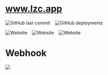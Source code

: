 # www.lzc.app
 
![GitHub last commit](https://img.shields.io/github/last-commit/lzcapp/www.lzc.app?style=for-the-badge) &ensp; ![GitHub deployments](https://img.shields.io/github/deployments/lzcapp/www.lzc.app/github-pages?style=for-the-badge)

![Website](https://img.shields.io/website?url=https%3A%2F%2Fwww.lzc.app%2F&style=for-the-badge&label=www.lzc.app) &ensp; ![Website](https://img.shields.io/website?url=https%3A%2F%2Fseeleo.com%2F&style=for-the-badge&label=seeleo.com) &ensp; ![Website](https://img.shields.io/website?url=https%3A%2F%2Fseeleo.cn%2F&style=for-the-badge&label=seeleo.cn)

# Webhook

![](https://github.com/lzcapp/www.lzc.app/assets/12462465/81cbed39-bad9-4ec7-b14d-96ccd5cbb0de)

